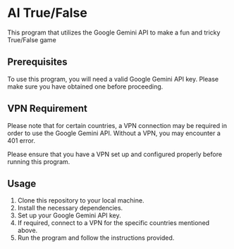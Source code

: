 # AI True/False

This program that utilizes the Google Gemini API to make a fun and tricky True/False game 

## Prerequisites

To use this program, you will need a valid Google Gemini API key. Please make sure you have obtained one before proceeding.

## VPN Requirement

Please note that for certain countries, a VPN connection may be required in order to use the Google Gemini API. Without a VPN, you may encounter a 401 error. 

Please ensure that you have a VPN set up and configured properly before running this program.

## Usage

1. Clone this repository to your local machine.
2. Install the necessary dependencies.
3. Set up your Google Gemini API key.
4. If required, connect to a VPN for the specific countries mentioned above.
5. Run the program and follow the instructions provided.
